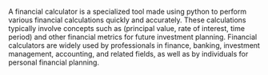A financial calculator is a specialized tool made using python to perform various financial calculations quickly and accurately. These calculations typically involve concepts such as (principal value, rate of interest, time period) and other financial metrics for future investment planning. Financial calculators are widely used by professionals in finance, banking, investment management, accounting, and related fields, as well as by individuals for personal financial planning.


